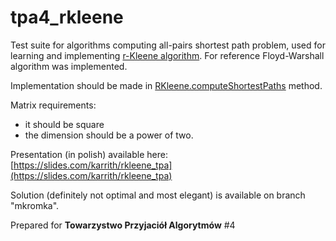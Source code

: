 # tpa4_rkleene


Test suite for algorithms computing all-pairs shortest path problem, used for learning and implementing [r-Kleene algorithm](http://link.springer.com/article/10.1007%2Fs00453-006-1224-z). 
For reference Floyd-Warshall algorithm was implemented.



Implementation should be made in [RKleene.computeShortestPaths](https://github.com/khar/tpa4_rkleene/blob/master/src/main/scala/services/RKleene.scala)  method. 

Matrix requirements: 
- it should be square
- the dimension should be a power of two. 

Presentation (in polish) available here: [https://slides.com/karrith/rkleene_tpa](https://slides.com/karrith/rkleene_tpa)

Solution (definitely not optimal and most elegant) is available on branch "mkromka".

Prepared for **Towarzystwo Przyjaciół Algorytmów** #4


